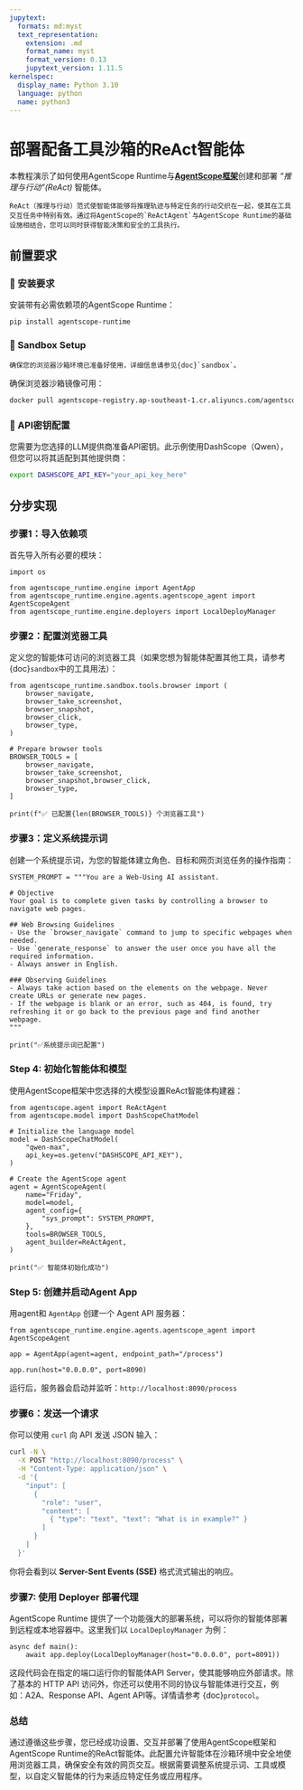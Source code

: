 ```yaml
---
jupytext:
  formats: md:myst
  text_representation:
    extension: .md
    format_name: myst
    format_version: 0.13
    jupytext_version: 1.11.5
kernelspec:
  display_name: Python 3.10
  language: python
  name: python3
---
```


# 部署配备工具沙箱的ReAct智能体

本教程演示了如何使用AgentScope Runtime与[**AgentScope框架**](https://github.com/modelscope/agentscope)创建和部署 *“推理与行动”(ReAct)* 智能体。

```{note}
ReAct（推理与行动）范式使智能体能够将推理轨迹与特定任务的行动交织在一起，使其在工具交互任务中特别有效。通过将AgentScope的`ReActAgent`与AgentScope Runtime的基础设施相结合，您可以同时获得智能决策和安全的工具执行。
```

## 前置要求

### 🔧 安装要求

安装带有必需依赖项的AgentScope Runtime：

```bash
pip install agentscope-runtime
```

### 🐳 Sandbox Setup

```{note}
确保您的浏览器沙箱环境已准备好使用，详细信息请参见{doc}`sandbox`。
```

确保浏览器沙箱镜像可用：

```bash
docker pull agentscope-registry.ap-southeast-1.cr.aliyuncs.com/agentscope/runtime-sandbox-browser:latest && docker tag agentscope-registry.ap-southeast-1.cr.aliyuncs.com/agentscope/runtime-sandbox-browser:latest agentscope/runtime-sandbox-browser:latest
```

### 🔑 API密钥配置

您需要为您选择的LLM提供商准备API密钥。此示例使用DashScope（Qwen），但您可以将其适配到其他提供商：

```bash
export DASHSCOPE_API_KEY="your_api_key_here"
```

## 分步实现

### 步骤1：导入依赖项

首先导入所有必要的模块：

```{code-cell}
import os

from agentscope_runtime.engine import AgentApp
from agentscope_runtime.engine.agents.agentscope_agent import AgentScopeAgent
from agentscope_runtime.engine.deployers import LocalDeployManager
```

### 步骤2：配置浏览器工具

定义您的智能体可访问的浏览器工具（如果您想为智能体配置其他工具，请参考{doc}`sandbox`中的工具用法）：

```{code-cell}
from agentscope_runtime.sandbox.tools.browser import (
    browser_navigate,
    browser_take_screenshot,
    browser_snapshot,
    browser_click,
    browser_type,
)

# Prepare browser tools
BROWSER_TOOLS = [
    browser_navigate,
    browser_take_screenshot,
    browser_snapshot,browser_click,
    browser_type,
]

print(f"✅ 已配置{len(BROWSER_TOOLS)} 个浏览器工具")
```

### 步骤3：定义系统提示词

创建一个系统提示词，为您的智能体建立角色、目标和网页浏览任务的操作指南：

```{code-cell}
SYSTEM_PROMPT = """You are a Web-Using AI assistant.

# Objective
Your goal is to complete given tasks by controlling a browser to navigate web pages.

## Web Browsing Guidelines
- Use the `browser_navigate` command to jump to specific webpages when needed.
- Use `generate_response` to answer the user once you have all the required information.
- Always answer in English.

### Observing Guidelines
- Always take action based on the elements on the webpage. Never create URLs or generate new pages.
- If the webpage is blank or an error, such as 404, is found, try refreshing it or go back to the previous page and find another webpage.
"""

print("✅系统提示词已配置")
```

### Step 4: 初始化智能体和模型

使用AgentScope框架中您选择的大模型设置ReAct智能体构建器：

```{code-cell}
from agentscope.agent import ReActAgent
from agentscope.model import DashScopeChatModel

# Initialize the language model
model = DashScopeChatModel(
    "qwen-max",
    api_key=os.getenv("DASHSCOPE_API_KEY"),
)

# Create the AgentScope agent
agent = AgentScopeAgent(
    name="Friday",
    model=model,
    agent_config={
        "sys_prompt": SYSTEM_PROMPT,
    },
    tools=BROWSER_TOOLS,
    agent_builder=ReActAgent,
)

print("✅ 智能体初始化成功")
```

### Step 5: 创建并启动Agent App

用agent和 `AgentApp` 创建一个 Agent API 服务器：

```{code-cell}
from agentscope_runtime.engine.agents.agentscope_agent import AgentScopeAgent

app = AgentApp(agent=agent, endpoint_path="/process")

app.run(host="0.0.0.0", port=8090)
```

运行后，服务器会启动并监听：`http://localhost:8090/process`

### 步骤6：发送一个请求

你可以使用 `curl` 向 API 发送 JSON 输入：

```bash
curl -N \
  -X POST "http://localhost:8090/process" \
  -H "Content-Type: application/json" \
  -d '{
    "input": [
      {
        "role": "user",
        "content": [
          { "type": "text", "text": "What is in example?" }
        ]
      }
    ]
  }'
```

你将会看到以 **Server-Sent Events (SSE)** 格式流式输出的响应。

### 步骤7: 使用 Deployer 部署代理

AgentScope Runtime 提供了一个功能强大的部署系统，可以将你的智能体部署到远程或本地容器中。这里我们以 `LocalDeployManager` 为例：

```{code-cell}
async def main():
    await app.deploy(LocalDeployManager(host="0.0.0.0", port=8091))
```

这段代码会在指定的端口运行你的智能体API Server，使其能够响应外部请求。除了基本的 HTTP API 访问外，你还可以使用不同的协议与智能体进行交互，例如：A2A、Response API、Agent API等。详情请参考 {doc}`protocol`。

### 总结

通过遵循这些步骤，您已经成功设置、交互并部署了使用AgentScope框架和AgentScope Runtime的ReAct智能体。此配置允许智能体在沙箱环境中安全地使用浏览器工具，确保安全有效的网页交互。根据需要调整系统提示词、工具或模型，以自定义智能体的行为来适应特定任务或应用程序。

